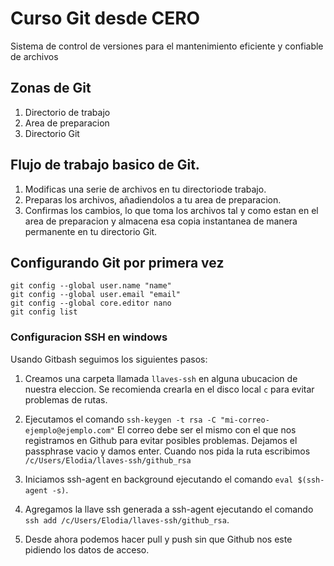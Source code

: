 # Curso Git desde CERO

Sistema de control de versiones para el mantenimiento eficiente y confiable de archivos

## Zonas de Git
1. Directorio de trabajo
2. Area de preparacion
3. Directorio Git


## Flujo de trabajo basico de Git.
1. Modificas una serie de archivos en tu directoriode trabajo.
2. Preparas los archivos, añadiendolos a tu area de preparacion.
3. Confirmas los cambios, lo que toma los archivos tal y como estan en el area de preparacion y almacena esa copia instantanea de manera permanente en tu directorio Git.

## Configurando Git por primera vez
```
git config --global user.name "name"
git config --global user.email "email"
git config --global core.editor nano
git config list
```

### Configuracion SSH en windows
Usando Gitbash seguimos los siguientes pasos:

1. Creamos una carpeta llamada `llaves-ssh` en alguna ubucacion de nuestra eleccion. Se recomienda crearla en el disco local `c` para evitar problemas de rutas.

2. Ejecutamos el comando `ssh-keygen -t rsa -C "mi-correo-ejemplo@ejemplo.com"`
El correo debe ser el mismo con el que nos registramos en Github para evitar posibles problemas.
Dejamos el passphrase vacio y damos enter.
Cuando nos pida la ruta escribimos `/c/Users/Elodia/llaves-ssh/github_rsa`

3. Iniciamos ssh-agent en background ejecutando el comando `eval $(ssh-agent -s)`.

4. Agregamos la llave ssh generada a ssh-agent ejecutando el comando `ssh add /c/Users/Elodia/llaves-ssh/github_rsa`.

5. Desde ahora podemos hacer pull y push sin que Github nos este pidiendo los datos de acceso.


